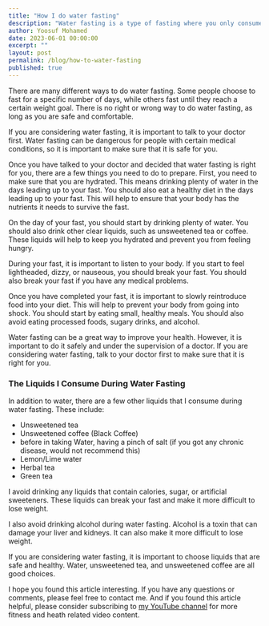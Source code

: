 ```yaml
---
title: "How I do water fasting"
description: "Water fasting is a type of fasting where you only consume water for a period of time. This can be done for a variety of reasons, including weight loss, spiritual reasons, or to improve overall health."
author: Yoosuf Mohamed
date: 2023-06-01 00:00:00
excerpt: ""
layout: post
permalink: /blog/how-to-water-fasting
published: true
---
```


There are many different ways to do water fasting. Some people choose to fast for a specific number of days, while others fast until they reach a certain weight goal. There is no right or wrong way to do water fasting, as long as you are safe and comfortable.

If you are considering water fasting, it is important to talk to your doctor first. Water fasting can be dangerous for people with certain medical conditions, so it is important to make sure that it is safe for you.

Once you have talked to your doctor and decided that water fasting is right for you, there are a few things you need to do to prepare. First, you need to make sure that you are hydrated. This means drinking plenty of water in the days leading up to your fast. You should also eat a healthy diet in the days leading up to your fast. This will help to ensure that your body has the nutrients it needs to survive the fast.

On the day of your fast, you should start by drinking plenty of water. You should also drink other clear liquids, such as unsweetened tea or coffee. These liquids will help to keep you hydrated and prevent you from feeling hungry.

During your fast, it is important to listen to your body. If you start to feel lightheaded, dizzy, or nauseous, you should break your fast. You should also break your fast if you have any medical problems.

Once you have completed your fast, it is important to slowly reintroduce food into your diet. This will help to prevent your body from going into shock. You should start by eating small, healthy meals. You should also avoid eating processed foods, sugary drinks, and alcohol.

Water fasting can be a great way to improve your health. However, it is important to do it safely and under the supervision of a doctor. If you are considering water fasting, talk to your doctor first to make sure that it is right for you.

### The Liquids I Consume During Water Fasting

In addition to water, there are a few other liquids that I consume during water fasting. These include:

- Unsweetened tea
- Unsweetened coffee (Black Coffee)
- before in taking Water, having a pinch of salt (if you got any chronic disease, would not recommend this)
- Lemon/Lime water
- Herbal tea
- Green tea

I avoid drinking any liquids that contain calories, sugar, or artificial sweeteners. These liquids can break your fast and make it more difficult to lose weight.

I also avoid drinking alcohol during water fasting. Alcohol is a toxin that can damage your liver and kidneys. It can also make it more difficult to lose weight.

If you are considering water fasting, it is important to choose liquids that are safe and healthy. Water, unsweetened tea, and unsweetened coffee are all good choices.

I hope you found this article interesting. If you have any questions or comments, please feel free to contact me. And if you found this article helpful, please consider subscribing to [my YouTube channel](https://www.youtube.com/@yoosufmo) for more fitness and heath related video content.
